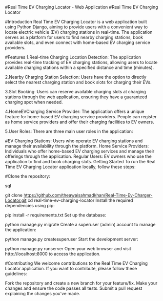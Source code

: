 #Real Time EV Charging Locator - Web Application
#Real Time EV Charging Locator

#Introduction
Real Time EV Charging Locator is a web application built using Python Django, aiming to provide users with a convenient way to locate electric vehicle (EV) charging stations in real-time. The application serves as a platform for users to find nearby charging stations, book available slots, and even connect with home-based EV charging service providers.

#Features
1.Real-time Charging Location Detection: The application provides real-time tracking of EV charging stations, allowing users to locate available charging stations within a specified distance and time (minutes).

2.Nearby Charging Station Selection: Users have the option to directly select the nearest charging station and book slots for charging their EVs.

3.Slot Booking: Users can reserve available charging slots at charging stations through the web application, ensuring they have a guaranteed charging spot when needed.

4.HomeEVCharging Service Provider: The application offers a unique feature for home-based EV charging service providers. People can register as home service providers and offer their charging facilities to EV owners.

5.User Roles: There are three main user roles in the application:

#EV Charging Stations: Users who operate EV charging stations and manage their availability through the platform.
Home Service Providers: Individuals who offer home-based EV charging services and manage their offerings through the application.
Regular Users: EV owners who use the application to find and book charging slots.
Getting Started
To run the Real Time EV Charging Locator application locally, follow these steps:

#Clone the repository:

sql

git clone https://github.com/theawaisahmadkhan/Real-Time-Ev-Charger-Locator.git
cd real-time-ev-charging-locator
Install the required dependencies using pip:


pip install -r requirements.txt
Set up the database:


python manage.py migrate
Create a superuser (admin) account to manage the application:


python manage.py createsuperuser
Start the development server:


python manage.py runserver
Open your web browser and visit http://localhost:8000 to access the application.

#Contributing
We welcome contributions to the Real Time EV Charging Locator application. If you want to contribute, please follow these guidelines:

Fork the repository and create a new branch for your feature/fix.
Make your changes and ensure the code passes all tests.
Submit a pull request explaining the changes you've made.

